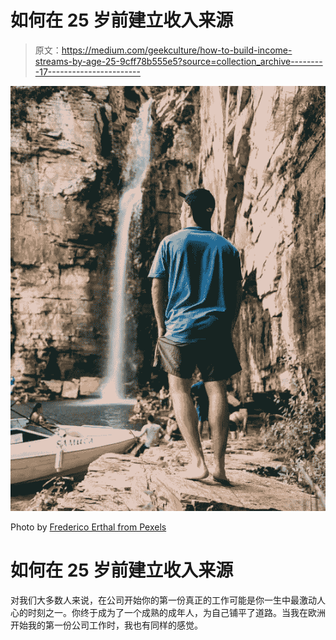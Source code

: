 # 如何在 25 岁前建立收入来源

> 原文：<https://medium.com/geekculture/how-to-build-income-streams-by-age-25-9cff78b555e5?source=collection_archive---------17----------------------->

![](img/b07fa0136453e03c151baa8050595754.png)

Photo by [Frederico Erthal from Pexels](https://www.pexels.com/photo/man-looking-at-a-waterfalls-3571614/)

# 如何在 25 岁前建立收入来源

对我们大多数人来说，在公司开始你的第一份真正的工作可能是你一生中最激动人心的时刻之一。你终于成为了一个成熟的成年人，为自己铺平了道路。当我在欧洲开始我的第一份公司工作时，我也有同样的感觉。